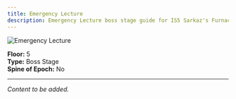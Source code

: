 ```yaml
---
title: Emergency Lecture
description: Emergency Lecture boss stage guide for IS5 Sarkaz's Furnaceside Fables
---
```


<img src="/stages/emergency-lecture.png" alt="Emergency Lecture" />

**Floor:** 5  
**Type:** Boss Stage  
**Spine of Epoch:** No

---

*Content to be added.*
